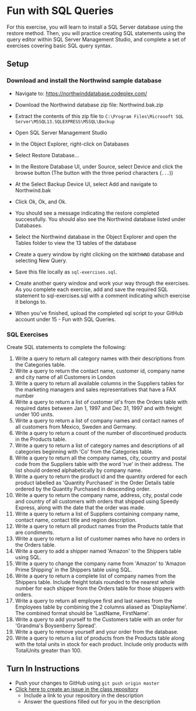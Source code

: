 # Fun with SQL Queries

For this exercise, you will learn to install a SQL Server database using the restore method. Then, you will practice creating SQL statements using the query editor within SQL Server Management Studio, and complete a set of exercises covering basic SQL query syntax.

## Setup

### Download and install the Northwind sample database

* Navigate to:  https://northwinddatabase.codeplex.com/
* Download the Northwind database zip file:  Northwind.bak.zip
* Extract the contents of this zip file to `C:\Program Files\Microsoft SQL Server\MSSQL13.SQLEXPRESS\MSSQL\Backup`

* Open SQL Server Management Studio
* In the Object Explorer, right-click on Databases
* Select Restore Database...
* In the Restore Database UI, under Source, select Device and click the browse button (The button with the three period characters (`...`))
* At the Select Backup Device UI, select Add and navigate to Northwind.bak
* Click Ok, Ok, and Ok.

* You should see a message indicating the restore completed successfully. You should also see the Northwind database listed under 
Databases.
* Select the Northwind database in the Object Explorer and open the Tables folder to view the 13 tables of the database
* Create a query window by right clicking on the `NORTHWND` database and selecting New Query.
* Save this file locally as `sql-exercises.sql`.
* Create another query window and work your way through the exercises. As you complete each exercise, add and save the required SQL statement to sql-exercises.sql with a comment indicating which exercise it belongs to.
* When you've finished, upload the completed sql script to your GitHub account under 15 - Fun with SQL Queries.

### SQL Exercises

Create SQL statements to complete the following:

1.  Write a query to return all category names with their descriptions from the Categories table.
2.  Write a query to return the contact name, customer id, company name and city name of all Customers in London
3.  Write a query to return all available columns in the Suppliers tables for the marketing managers and sales representatives that have a FAX number 
4.  Write a query to return a list of customer id's from the Orders table with required dates between Jan 1, 1997 and Dec 31, 1997 and with freight under 100 units.
5.  Write a query to return a list of company names and contact names of all customers from Mexico, Sweden and Germany.
6.  Write a query to return a count of the number of discontinued products in the Products table.
7.  Write a query to return a list of category names and descriptions of all categories beginning with 'Co' from the Categories table.
8.  Write a query to return all the company names, city, country and postal code from the Suppliers table with the word 'rue' in their address. The list should ordered alphabetically by company name.
9.  Write a query to return the product id and the quantity ordered for each product labelled as 'Quantity Purchased' in the Order Details table ordered by the Quantity Purchased in descending order.
10. Write a query to return the company name, address, city, postal code and country of all customers with orders that shipped using Speedy Express, along with the date that the order was made.
11. Write a query to return a list of Suppliers containing company name, contact name, contact title and region description.
12. Write a query to return all product names from the Products table that are condiments.
13. Write a query to return a list of customer names who have no orders in the Orders table.
14. Write a query to add a shipper named 'Amazon' to the Shippers table using SQL.
15. Write a query to change the company name from 'Amazon' to 'Amazon Prime Shipping' in the Shippers table using SQL. 
16. Write a query to return a complete list of company names from the Shippers table. Include freight totals rounded to the nearest whole number for each shipper from the Orders table for those shippers with orders.
17. Write a query to return all employee first and last names from the Employees table by combining the 2 columns aliased as 'DisplayName'. The combined format should be 'LastName, FirstName'.
18. Write a query to add yourself to the Customers table with an order for 'Grandma's Boysenberry Spread'.
19. Write a query to remove yourself and your order from the database.
20. Write a query to return a list of products from the Products table along with the total units in stock for each product. Include only products with TotalUnits greater than 100.

## Turn In Instructions
* Push your changes to GitHub using `git push origin master`
* [Click here to create an issue in the class repository](https://www.github.com/OriginCodeAcademy/Cohort7/issues/new?title=15-FunWithSqlQueries&body=1.%20Where%20can%20I%20find%20your%20repository%3F%20(Paste%20the%20url%20of%20your%20repository%20below)%0A%0A2.%20What%20did%20you%20enjoy%20most%20about%20this%20project%3F%0A%0A3.%20What%20was%20the%20toughest%20part%3F%0A%0A)
    * Include a link to your repository in the description
    * Answer the questions filled out for you in the description